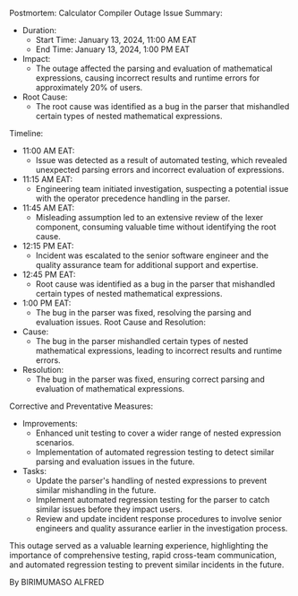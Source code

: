 Postmortem: Calculator Compiler Outage
Issue Summary:
- Duration:
  - Start Time: January 13, 2024, 11:00 AM EAT
  - End Time: January 13, 2024, 1:00 PM EAT
- Impact:
  - The outage affected the parsing and evaluation of mathematical expressions, causing incorrect results and runtime errors for approximately 20% of users.
- Root Cause:
  - The root cause was identified as a bug in the parser that mishandled certain types of nested mathematical expressions.

 Timeline:
- 11:00 AM EAT:
  - Issue was detected as a result of automated testing, which revealed unexpected parsing errors and incorrect evaluation of expressions.
- 11:15 AM EAT:
  - Engineering team initiated investigation, suspecting a potential issue with the operator precedence handling in the parser.
- 11:45 AM EAT:
  - Misleading assumption led to an extensive review of the lexer component, consuming valuable time without identifying the root cause.
- 12:15 PM EAT:
  - Incident was escalated to the senior software engineer and the quality assurance team for additional support and expertise.
- 12:45 PM EAT:
  - Root cause was identified as a bug in the parser that mishandled certain types of nested mathematical expressions.
- 1:00 PM EAT:
  - The bug in the parser was fixed, resolving the parsing and evaluation issues.
Root Cause and Resolution:
- Cause:
  - The bug in the parser mishandled certain types of nested mathematical expressions, leading to incorrect results and runtime errors.
- Resolution:
  - The bug in the parser was fixed, ensuring correct parsing and evaluation of mathematical expressions.

Corrective and Preventative Measures:
- Improvements:
  - Enhanced unit testing to cover a wider range of nested expression scenarios.
  - Implementation of automated regression testing to detect similar parsing and evaluation issues in the future.
- Tasks:
  - Update the parser's handling of nested expressions to prevent similar mishandling in the future.
  - Implement automated regression testing for the parser to catch similar issues before they impact users.
  - Review and update incident response procedures to involve senior engineers and quality assurance earlier in the investigation process.

This outage served as a valuable learning experience, highlighting the importance of comprehensive testing, rapid cross-team communication, and automated regression testing to prevent similar incidents in the future.

By BIRIMUMASO ALFRED

